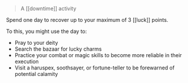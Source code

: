 > A [[downtime]] activity

Spend one day to recover up to your maximum of 3 [[luck]] points.

To this, you might use the day to:

* Pray to your deity
* Search the bazaar for lucky charms
* Practice your combat or magic skills to become more reliable in their execution
* Visit a haruspex, soothsayer, or fortune-teller to be forewarned of potential calamity
